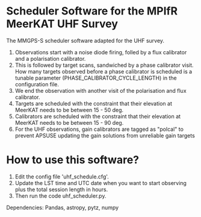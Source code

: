 # Scheduler Software for the MPIfR MeerKAT UHF Survey

The MMGPS-S scheduler software adapted for the UHF survey.

1. Observations start with a noise diode firing, folled by a flux calibrator and a polarisation calibrator.
2. This is followed by target scans, sandwiched by a phase calibrator visit. How many targets observed before a phase calibrator is scheduled is a tunable parameter (PHASE_CALIBRATOR_CYCLE_LENGTH) in the configuration file.
3. We end the observation with another visit of the polarisation and flux calibrator.
4. Targets are scheduled with the constraint that their elevation at MeerKAT needs to be between 15 - 50 deg.
5. Calibrators are scheduled with the constraint that their elevation at MeerKAT needs to be between 15 - 90 deg.
6. For the UHF observations, gain calibrators are tagged as "polcal" to prevent APSUSE updating the gain solutions from unreliable gain targets

# How to use this software?

1. Edit the config file 'uhf_schedule.cfg'.
2. Update the LST time and UTC date when you want to start observing plus the total session length in hours.
3. Then run the code uhf_scheduler.py.

Dependencies:
Pandas, astropy, pytz, numpy
